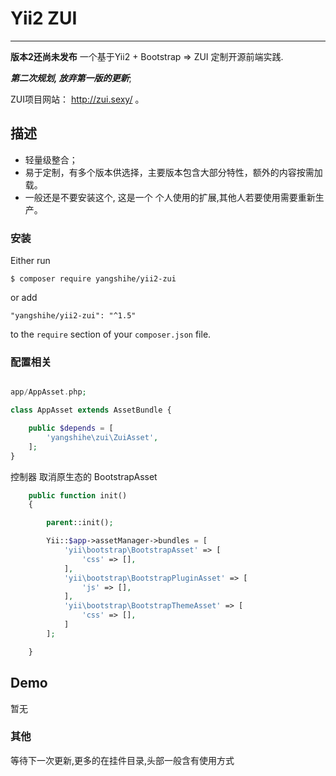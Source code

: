 # Yii2 ZUI #

----------

**版本2还尚未发布**
一个基于Yii2 + Bootstrap => ZUI 定制开源前端实践.

***第二次规划, 放弃第一版的更新***;

ZUI项目网站： http://zui.sexy/ 。

## 描述 ##

- 轻量级整合；
- 易于定制，有多个版本供选择，主要版本包含大部分特性，额外的内容按需加载。
- 一般还是不要安装这个, 这是一个 个人使用的扩展,其他人若要使用需要重新生产。

### 安装
Either run

```
$ composer require yangshihe/yii2-zui
```

or add

```
"yangshihe/yii2-zui": "^1.5"
```

to the ```require``` section of your `composer.json` file.


### 配置相关
```php

app/AppAsset.php;

class AppAsset extends AssetBundle {

    public $depends = [
		'yangshihe\zui\ZuiAsset',
	];
}
```
控制器 取消原生态的 BootstrapAsset
```php
    public function init()
    {

        parent::init();

        Yii::$app->assetManager->bundles = [
            'yii\bootstrap\BootstrapAsset' => [
                'css' => [],
            ],
            'yii\bootstrap\BootstrapPluginAsset' => [
                'js' => [],
            ],
            'yii\bootstrap\BootstrapThemeAsset' => [
                'css' => [],
            ]
        ];

    }
```
## Demo
暂无

### 其他
等待下一次更新,更多的在挂件目录,头部一般含有使用方式